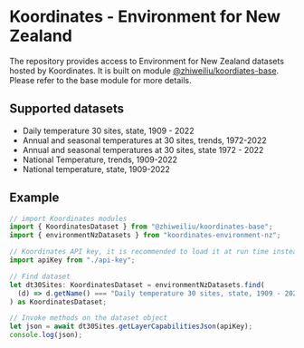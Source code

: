 # Koordinates - Environment for New Zealand

The repository provides access to Environment for New Zealand datasets hosted by Koordinates. It is built on module [@zhiweiliu/koordiates-base](https://www.npmjs.com/package/@zhiweiliu/koordinates-base). Please refer to the base module for more details.

## Supported datasets

- Daily temperature 30 sites, state, 1909 - 2022
- Annual and seasonal temperatures at 30 sites, trends, 1972-2022
- Annual and seasonal temperatures at 30 sites, state 1972 - 2022
- National Temperature, trends, 1909-2022
- National temperature, state, 1909-2022

## Example

```typescript
// import Koordinates modules
import { KoordinatesDataset } from "@zhiweiliu/koordinates-base";
import { environmentNzDatasets } from "koordinates-environment-nz";

// Koordinates API key, it is recommended to load it at run time instead of hard-coding it in a file
import apiKey from "./api-key";

// Find dataset
let dt30Sites: KoordinatesDataset = environmentNzDatasets.find(
  (d) => d.getName() === "Daily temperature 30 sites, state, 1909 - 2022"
) as KoordinatesDataset;

// Invoke methods on the dataset object
let json = await dt30Sites.getLayerCapabilitiesJson(apiKey);
console.log(json);
```
